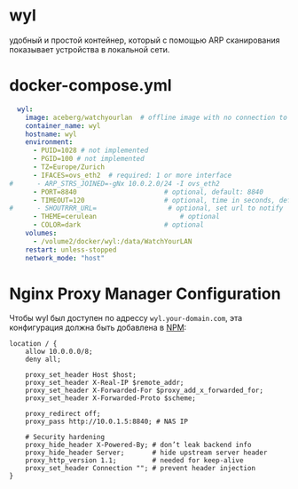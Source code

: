 # wyl
удобный и простой контейнер, который с помощью ARP сканирования показывает устройства в локальной сети.

# docker-compose.yml

```yml
  wyl:
    image: aceberg/watchyourlan  # offline image with no connection to internet
    container_name: wyl
    hostname: wyl
    environment:
      - PUID=1028 # not implemented
      - PGID=100 # not implemented
      - TZ=Europe/Zurich
      - IFACES=ovs_eth2  # required: 1 or more interface
#      - ARP_STRS_JOINED=-gNx 10.0.2.0/24 -I ovs_eth2
      - PORT=8840                      # optional, default: 8840
      - TIMEOUT=120                    # optional, time in seconds, default: 120
#      - SHOUTRRR_URL=                  # optional, set url to notify
      - THEME=cerulean                     # optional
      - COLOR=dark                     # optional
    volumes:
      - /volume2/docker/wyl:/data/WatchYourLAN
    restart: unless-stopped
    network_mode: "host"
```

# Nginx Proxy Manager Configuration
Чтобы wyl был доступен по адрессу ```wyl.your-domain.com```, эта конфигурация должна быть добавлена в [NPM](https://github.com/ageev/SmartHome/tree/master/docker/nginx-proxy-manager):

```nginx
location / {
    allow 10.0.0.0/8;
    deny all;

    proxy_set_header Host $host;
    proxy_set_header X-Real-IP $remote_addr;
    proxy_set_header X-Forwarded-For $proxy_add_x_forwarded_for;
    proxy_set_header X-Forwarded-Proto $scheme;

    proxy_redirect off;
    proxy_pass http://10.0.1.5:8840; # NAS IP

    # Security hardening
    proxy_hide_header X-Powered-By; # don’t leak backend info
    proxy_hide_header Server;       # hide upstream server header
    proxy_http_version 1.1;         # needed for keep-alive
    proxy_set_header Connection ""; # prevent header injection
}
```
